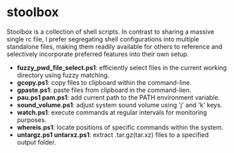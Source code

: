 # stoolbox
Stoolbox is a collection of shell scripts. In contrast to sharing a massive single rc file, I prefer segregating shell configurations into multiple standalone files, making them readily available for others to reference and selectively incorporate preferred features into their own setup.

- **fuzzy_pwd_file_select.ps1**: efficiently select files in the current working directory using fuzzy matching. 
- **gcopy.ps1**: copy files to clipboard within the command-line.
- **gpaste.ps1**: paste files from clipboard in the command-lien.
- **pau.ps1 pam.ps1**: add current path to the PATH environment variable.
- **sound_volume.ps1**: adjust system sound volume using 'j' and 'k' keys.
- **watch.ps1**: execute commands at regular intervals for monitoring purposes. 
- **whereis.ps1**: locate positions of specific commands within the system. 
- **untargz.ps1 untarxz.ps1**: extract .tar.gz(tar.xz) files to a specified output folder.
